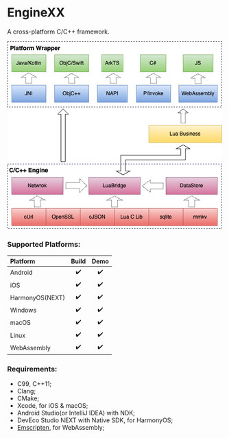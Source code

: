 # EngineXX

A cross-platform C/C++ framework.

![Arch](/res/arch.png)

### Supported Platforms:

| Platform        | Build | Demo  |
| :-------------- | :---: | :---: |
| Android         |  :heavy_check_mark:  |  :heavy_check_mark:  |
| iOS             |  :heavy_check_mark:  |  :heavy_check_mark:  |
| HarmonyOS(NEXT) |  :heavy_check_mark:  |  :heavy_check_mark:  |
| Windows         |  :heavy_check_mark:  |  :heavy_check_mark:  |
| macOS           |  :heavy_check_mark:  |  :heavy_check_mark:  |
| Linux           |  :heavy_check_mark:  |  :heavy_check_mark:  |
| WebAssembly     |  :heavy_check_mark:  |  :heavy_check_mark:  |

### Requirements:

* C99, C++11;
* Clang;
* CMake;
* Xcode, for iOS & macOS;
* Android Studio(or IntelliJ IDEA) with NDK;
* DevEco Studio NEXT with Native SDK, for HarmonyOS;
* [Emscripten][1], for WebAssembly;

[1]: https://emscripten.org/
